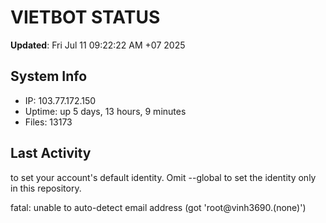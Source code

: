 # VIETBOT STATUS
**Updated**: Fri Jul 11 09:22:22 AM +07 2025

## System Info
- IP: 103.77.172.150
- Uptime: up 5 days, 13 hours, 9 minutes
- Files: 13173

## Last Activity

to set your account's default identity.
Omit --global to set the identity only in this repository.

fatal: unable to auto-detect email address (got 'root@vinh3690.(none)')
